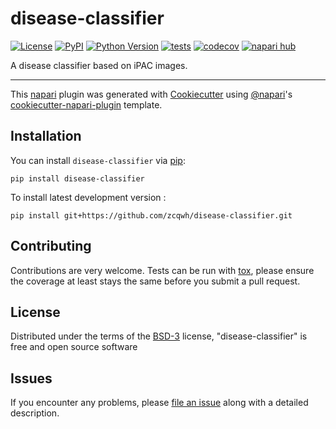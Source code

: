 # disease-classifier

[![License](https://img.shields.io/pypi/l/disease-classifier.svg?color=green)](https://github.com/zcqwh/disease-classifier/raw/main/LICENSE)
[![PyPI](https://img.shields.io/pypi/v/disease-classifier.svg?color=green)](https://pypi.org/project/disease-classifier)
[![Python Version](https://img.shields.io/pypi/pyversions/disease-classifier.svg?color=green)](https://python.org)
[![tests](https://github.com/zcqwh/disease-classifier/workflows/tests/badge.svg)](https://github.com/zcqwh/disease-classifier/actions)
[![codecov](https://codecov.io/gh/zcqwh/disease-classifier/branch/main/graph/badge.svg)](https://codecov.io/gh/zcqwh/disease-classifier)
[![napari hub](https://img.shields.io/endpoint?url=https://api.napari-hub.org/shields/disease-classifier)](https://napari-hub.org/plugins/disease-classifier)

A disease classifier based on iPAC images.

----------------------------------

This [napari] plugin was generated with [Cookiecutter] using [@napari]'s [cookiecutter-napari-plugin] template.

<!--
Don't miss the full getting started guide to set up your new package:
https://github.com/napari/cookiecutter-napari-plugin#getting-started

and review the napari docs for plugin developers:
https://napari.org/plugins/stable/index.html
-->

## Installation

You can install `disease-classifier` via [pip]:

    pip install disease-classifier



To install latest development version :

    pip install git+https://github.com/zcqwh/disease-classifier.git


## Contributing

Contributions are very welcome. Tests can be run with [tox], please ensure
the coverage at least stays the same before you submit a pull request.

## License

Distributed under the terms of the [BSD-3] license,
"disease-classifier" is free and open source software

## Issues

If you encounter any problems, please [file an issue] along with a detailed description.

[napari]: https://github.com/napari/napari
[Cookiecutter]: https://github.com/audreyr/cookiecutter
[@napari]: https://github.com/napari
[MIT]: http://opensource.org/licenses/MIT
[BSD-3]: http://opensource.org/licenses/BSD-3-Clause
[GNU GPL v3.0]: http://www.gnu.org/licenses/gpl-3.0.txt
[GNU LGPL v3.0]: http://www.gnu.org/licenses/lgpl-3.0.txt
[Apache Software License 2.0]: http://www.apache.org/licenses/LICENSE-2.0
[Mozilla Public License 2.0]: https://www.mozilla.org/media/MPL/2.0/index.txt
[cookiecutter-napari-plugin]: https://github.com/napari/cookiecutter-napari-plugin

[file an issue]: https://github.com/zcqwh/disease-classifier/issues

[napari]: https://github.com/napari/napari
[tox]: https://tox.readthedocs.io/en/latest/
[pip]: https://pypi.org/project/pip/
[PyPI]: https://pypi.org/
